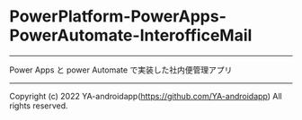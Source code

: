 # PowerPlatform-PowerApps-PowerAutomate-InterofficeMail

---

Power Apps と power Automate で実装した社内便管理アプリ

---

Copyright (c) 2022 YA-androidapp(https://github.com/YA-androidapp) All rights reserved.

